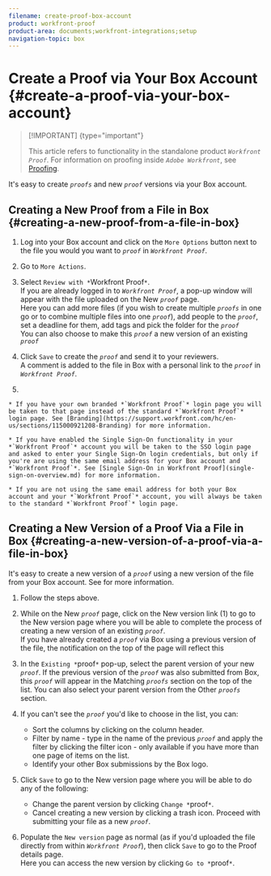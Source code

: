 ```yaml
---
filename: create-proof-box-account
product: workfront-proof
product-area: documents;workfront-integrations;setup
navigation-topic: box
---
```




# Create a Proof via Your Box Account {#create-a-proof-via-your-box-account}



>[!IMPORTANT] {type="important"}
>
>This article refers to functionality in the standalone product *`Workfront Proof`*. For information on proofing inside *`Adobe Workfront`*, see [Proofing](_proofing.md).


It's easy to create *`proofs`* and new *`proof`* versions via your Box account.


## Creating a New Proof from a File in Box {#creating-a-new-proof-from-a-file-in-box}




1. Log into your Box account and click on the `More Options` button next to the file you would you want to *`proof`* in *`Workfront Proof`*.

1. Go to `More Actions`.
1. Select `Review with *`Workfront Proof`*`.  
   If you are already logged in to *`Workfront Proof`*, a pop-up window will appear with the file uploaded on the New *`proof`* page.  
   Here you can add more files (if you wish to create multiple *`proofs`* in one go or to combine multiple files into one *`proof`*), add people to the *`proof`*, set a deadline for them, add tags and pick the folder for the *`proof`*  
   You can also choose to make this *`proof`* a new version of an existing *`proof`*

1. Click `Save` to create the *`proof`* and send it to your reviewers.  
   A comment is added to the file in Box with a personal link to the *`proof`* in *`Workfront Proof`*.

1.  
    
    
    * If you have your own branded *`Workfront Proof`* login page you will be taken to that page instead of the standard *`Workfront Proof`* login page. See [Branding](https://support.workfront.com/hc/en-us/sections/115000921208-Branding) for more information. 
    
    * If you have enabled the Single Sign-On functionality in your *`Workfront Proof`* account you will be taken to the SSO login page and asked to enter your Single Sign-On login credentials, but only if you're are using the same email address for your Box account and *`Workfront Proof`*. See [Single Sign-On in Workfront Proof](single-sign-on-overview.md) for more information. 
    
    * If you are not using the same email address for both your Box account and your *`Workfront Proof`* account, you will always be taken to the standard *`Workfront Proof`* login page. 
    
    
    


  


## Creating a New Version of a Proof Via a File in Box {#creating-a-new-version-of-a-proof-via-a-file-in-box}

It's easy to create a new version of a *`proof`* using a new version of the file from your Box account. See for more information.  



1. Follow the steps above.
1. While on the New *`proof`* page, click on the New version link (1) to go to the New version page where you will be able to complete the process of creating a new version of an existing *`proof`*.  
   If you have already created a *`proof`* via Box using a previous version of the file, the notification on the top of the page will reflect this

1. In the `Existing *`proof`*` pop-up, select the parent version of your new *`proof`*. If the previous version of the *`proof`* was also submitted from Box, this *`proof`* will appear in the Matching *`proofs`* section on the top of the list. You can also select your parent version from the Other *`proofs`* section.&nbsp;

1. If you can't see the *`proof`* you'd like to choose in the list, you can: 
    
    
    * Sort the columns by clicking on the column header.
    * Filter by name - type in the name of the previous *`proof`* and apply the filter by clicking the filter icon - only available if you have more than one page of items on the list.
    * Identify your other Box submissions by the Box logo.
    
    

1. Click `Save` to go to&nbsp;the New version page where you will be able to do any of the following: 
    
    
    * Change the parent version by clicking `Change *`proof`*`.
    * Cancel creating a new version by clicking a trash icon. Proceed with submitting your file as a new *`proof`*.
    
    

1. Populate the `New version` page as normal (as if you'd uploaded the file directly from within *`Workfront Proof`*), then click `Save` to go&nbsp;to the Proof details page.  
   Here you can access the new version by clicking `Go to *`proof`*`.



